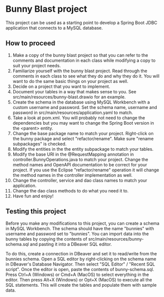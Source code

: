 # Bunny Blast project

This project can be used as a starting point to develop a Spring Boot JDBC application that connects to a MySQL database.

## How to proceed

1. Make a copy of the bunny blast project so that you can refer to the comments and documentation in each class while modifying a copy to suit your project needs.
1. Familiarize yourself with the bunny blast project. Read through the comments in each class to see what they do and why they do it. You will want to do the same basic things on your project as well.
1. Decide on a project that you want to implement.
1. Document your tables in a way that makes sense to you. See src/main/resources/bunny-blast.drawio for an example.
1. Create the schema in the database using MySQL Workbench with a custom username and password. Set the schema name, username and password in src/main/resources/application.yaml to match.
1. Take a look at pom.xml. You will probably not need to change the dependencies but you may want to change the Spring Boot version in the &lt;parent&gt; entity.
1. Change the base package name to match your project. Right-click on the bunny package and select "refactor/rename". Make sure "rename subpackages" is checked.
1. Modify the entities in the the entity subpackage to match your tables.
1. Modify the base URI in the @RequestMapping annotation in controller.BunnyOperations.java to match your project. Change the method names and OpenAPI documentation to be correct for your project. If you use the Eclipse "refactor/rename" operation it will change the method names in the controller implementation as well.
1. Change the controller, service and dao class names to match your application.
1. Change the dao class methods to do what you need it to.
1. Have fun and enjoy!

## Testing this project

Before you make any modifications to this project, you can create a schema in MySQL Workbench. The schema should have the name "bunnies" with username and password set to "bunnies". You can import data into the bunny tables by copying the contents of src/main/resources/bunny-schema.sql and pasting it into a DBeaver SQL editor. 

To do this, create a connection in DBeaver and set it to read/write from the bunnies schema. Open a SQL editor by right-clicking on the schema name in DBeaver's Database Navigator. Then select "SQL Editor" / "Recent SQL script". Once the editor is open, paste the contents of bunny-schema.sql. Press Ctrl+A (Windows) or Cmd+A (MacOS) to select everything in the editor. Then press Alt+X (Windows) or Opt+X (MacOS) to execute all the SQL statements. This will create the tables and populate them with sample data.
